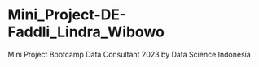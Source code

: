 # Mini_Project-DE-Faddli_Lindra_Wibowo
Mini Project Bootcamp Data Consultant 2023 by Data Science Indonesia 
